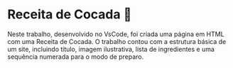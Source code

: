 # Receita de Cocada 🥥
Neste trabalho, desenvolvido no VsCode, foi criada uma página em HTML com uma Receita de Cocada. O trabalho contou com a estrutura básica de um site, incluindo título, imagem ilustrativa, lista de ingredientes e uma sequência numerada para o modo de preparo.

